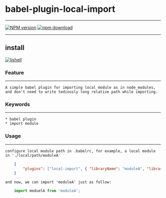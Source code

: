 # babel-plugin-local-import

----

[![NPM version][npm-image]][npm-url]
[![npm download][download-image]][download-url]

[npm-image]: http://img.shields.io/npm/v/babel-plugin-local-import.svg?style=flat-square
[npm-url]: http://npmjs.org/package/babel-plugin-local-import
[download-image]: https://img.shields.io/npm/dm/babel-plugin-local-import.svg?style=flat-square
[download-url]: https://npmjs.org/package/babel-plugin-local-import
----
## install
   [![ljshell](https://nodei.co/npm/babel-plugin-local-import.png)](https://npmjs.org/package/babel-plugin-local-import)

### Feature
----
    A simple babel plugin for importing local module as in node_modules, and don't need to write tediously long relative path while importing.
### Keywords
----
    * babel plugin
    * import module

### Usage
---
    configure local module path in .babelrc, for example, a local module in './local/path/moduleA'
```json
    {
        "plugins": ["local-import", { "libraryName": "moduleA", "libraryDirectory": "./local/path" } ]
    }
```
    and now, we can import 'moduleA' just as follow:
```js
    import moduelA from 'moduleA';
```